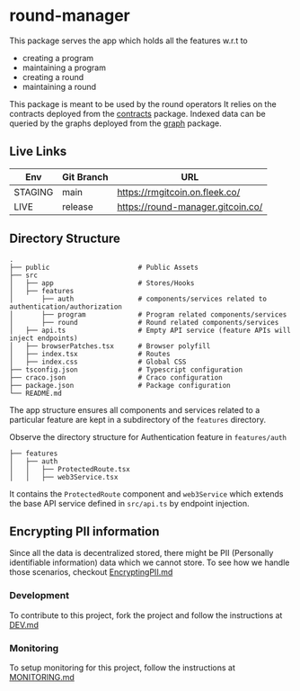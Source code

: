 # round-manager

This package serves the app which holds all the features w.r.t to

- creating a program
- maintaining a program
- creating a round
- maintaining a round

This package is meant to be used by the round operators
It relies on the contracts deployed from the [contracts](../contracts) package.
Indexed data can be queried by the graphs deployed from the [graph](../graph) package.

## Live Links

| Env     | Git Branch | URL                               |
| ------- | ---------- | --------------------------------- |
| STAGING | main       | https://rmgitcoin.on.fleek.co/    |
| LIVE    | release    | https://round-manager.gitcoin.co/ |

## Directory Structure

```
.
├── public                      # Public Assets
├── src
│   ├── app                     # Stores/Hooks
│   ├── features
│       ├── auth                # components/services related to authentication/authorization
│       ├── program             # Program related components/services
│       ├── round               # Round related components/services
│   ├── api.ts                  # Empty API service (feature APIs will inject endpoints)
│   ├── browserPatches.tsx      # Browser polyfill
│   ├── index.tsx               # Routes
│   ├── index.css               # Global CSS
├── tsconfig.json               # Typescript configuration
├── craco.json                  # Craco configuration
├── package.json                # Package configuration
└── README.md
```

The app structure ensures all components and services related to a particular feature are kept in a subdirectory of the `features` directory.

Observe the directory structure for Authentication feature in `features/auth`

```
├── features
│   ├── auth
│   │   ├── ProtectedRoute.tsx
│   │   ├── web3Service.tsx
```

It contains the `ProtectedRoute` component and `web3Service` which extends the base API service defined in `src/api.ts` by endpoint injection.

## Encrypting PII information

Since all the data is decentralized stored, there might be PII (Personally identifiable information) data which we cannot store. To see how we handle those scenarios, checkout [EncryptingPII.md](docs/EncryptingPII.md)

### Development

To contribute to this project, fork the project and follow the instructions at [DEV.md](docs/DEV.md)

### Monitoring

To setup monitoring for this project, follow the instructions at [MONITORING.md](docs/MONITORING.md)
